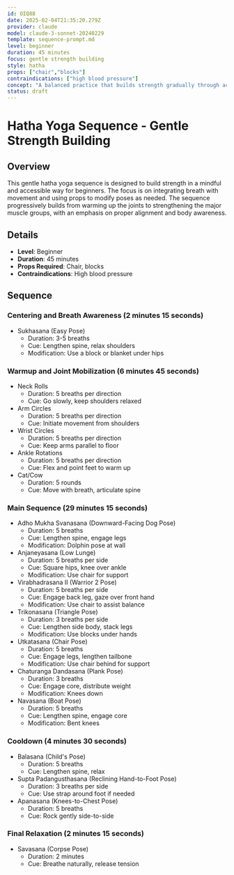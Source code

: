 ```yaml
---
id: OIQ88
date: 2025-02-04T21:35:20.279Z
provider: claude
model: claude-3-sonnet-20240229
template: sequence-prompt.md
level: beginner
duration: 45 minutes
focus: gentle strength building
style: hatha
props: ["chair","blocks"]
contraindications: ["high blood pressure"]
concept: "A balanced practice that builds strength gradually through accessible poses and mindful movements. The sequence focuses on establishing proper alignment and body awareness while slowly developing muscular endurance, perfect for those new to yoga or seeking a gentler approach to strength building."
status: draft
---
```

# Hatha Yoga Sequence - Gentle Strength Building

## Overview

This gentle hatha yoga sequence is designed to build strength in a mindful and accessible way for beginners. The focus is on integrating breath with movement and using props to modify poses as needed. The sequence progressively builds from warming up the joints to strengthening the major muscle groups, with an emphasis on proper alignment and body awareness.

## Details
- **Level**: Beginner
- **Duration**: 45 minutes  
- **Props Required**: Chair, blocks
- **Contraindications**: High blood pressure

## Sequence  

### Centering and Breath Awareness (2 minutes 15 seconds)
- Sukhasana (Easy Pose)
  - Duration: 3-5 breaths
  - Cue: Lengthen spine, relax shoulders
  - Modification: Use a block or blanket under hips

### Warmup and Joint Mobilization (6 minutes 45 seconds)  
- Neck Rolls
  - Duration: 5 breaths per direction  
  - Cue: Go slowly, keep shoulders relaxed
- Arm Circles  
  - Duration: 5 breaths per direction
  - Cue: Initiate movement from shoulders  
- Wrist Circles
  - Duration: 5 breaths per direction
  - Cue: Keep arms parallel to floor
- Ankle Rotations  
  - Duration: 5 breaths per direction  
  - Cue: Flex and point feet to warm up
- Cat/Cow
  - Duration: 5 rounds
  - Cue: Move with breath, articulate spine

### Main Sequence (29 minutes 15 seconds)
- Adho Mukha Svanasana (Downward-Facing Dog Pose) 
  - Duration: 5 breaths
  - Cue: Lengthen spine, engage legs
  - Modification: Dolphin pose at wall
- Anjaneyasana (Low Lunge) 
  - Duration: 5 breaths per side
  - Cue: Square hips, knee over ankle  
  - Modification: Use chair for support
- Virabhadrasana II (Warrior 2 Pose)
  - Duration: 5 breaths per side  
  - Cue: Engage back leg, gaze over front hand
  - Modification: Use chair to assist balance  
- Trikonasana (Triangle Pose)
  - Duration: 3 breaths per side
  - Cue: Lengthen side body, stack legs
  - Modification: Use blocks under hands
- Utkatasana (Chair Pose)
  - Duration: 5 breaths
  - Cue: Engage legs, lengthen tailbone
  - Modification: Use chair behind for support
- Chaturanga Dandasana (Plank Pose)
  - Duration: 3 breaths 
  - Cue: Engage core, distribute weight
  - Modification: Knees down
- Navasana (Boat Pose) 
  - Duration: 5 breaths
  - Cue: Lengthen spine, engage core  
  - Modification: Bent knees

### Cooldown (4 minutes 30 seconds)
- Balasana (Child's Pose)
  - Duration: 5 breaths
  - Cue: Lengthen spine, relax
- Supta Padangusthasana (Reclining Hand-to-Foot Pose)
  - Duration: 3 breaths per side  
  - Cue: Use strap around foot if needed
- Apanasana (Knees-to-Chest Pose)
  - Duration: 5 breaths
  - Cue: Rock gently side-to-side  

### Final Relaxation (2 minutes 15 seconds)
- Savasana (Corpse Pose)  
  - Duration: 2 minutes
  - Cue: Breathe naturally, release tension